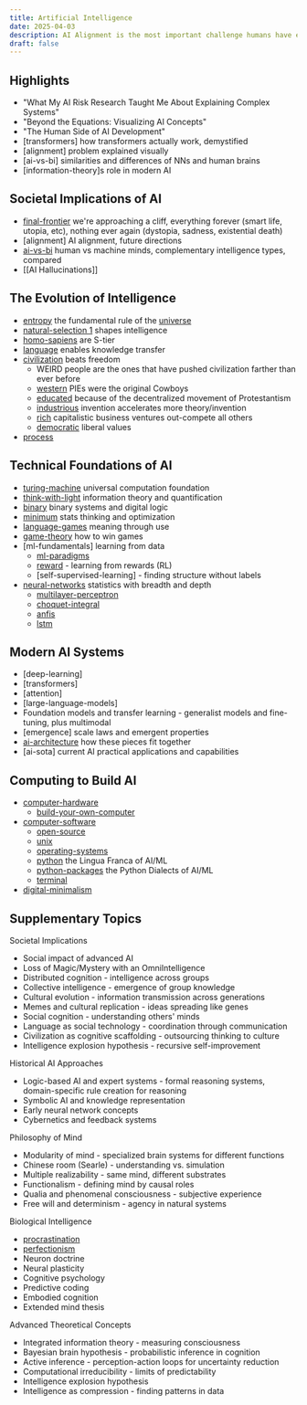 ```yaml
---
title: Artificial Intelligence
date: 2025-04-03
description: AI Alignment is the most important challenge humans have ever faced. Mess it up, and we may lose everything.
draft: false
---
```

## Highlights
- "What My AI Risk Research Taught Me About Explaining Complex Systems"
- "Beyond the Equations: Visualizing AI Concepts"
- "The Human Side of AI Development"
- [transformers] how transformers actually work, demystified
- [alignment] problem explained visually
- [ai-vs-bi] similarities and differences of NNs and human brains
- [information-theory]s role in modern AI

## Societal Implications of AI
- [final-frontier](/final-frontier) we're approaching a cliff, everything forever (smart life, utopia, etc), nothing ever again (dystopia, sadness, existential death)
- [alignment] AI alignment, future directions
- [ai-vs-bi](/ai-vs-bi) human vs machine minds, complementary intelligence types, compared
- [[AI Hallucinations]]

## The Evolution of Intelligence
- [entropy](/entropy) the fundamental rule of the [universe](/universe)
- [natural-selection 1](natural-selection%201.md) shapes intelligence
- [homo-sapiens](/homo-sapiens) are S-tier
- [language](/language) enables knowledge transfer
- [civilization](/civilization) beats freedom
	- WEIRD people are the ones that have pushed civilization farther than ever before
	- [western](/western) PIEs were the original Cowboys
	- [educated](/educated) because of the decentralized movement of Protestantism
	- [industrious](/industrious) invention accelerates more theory/invention
	- [rich](/rich) capitalistic business ventures out-compete all others
	- [democratic](/democratic) liberal values
- [process](/process)

## Technical Foundations of AI
- [turing-machine](/turing-machine) universal computation foundation
- [think-with-light](/information-theory) information theory and quantification
- [binary](/binary) binary systems and digital logic
- [minimum](/minimum) stats thinking and optimization
- [language-games](/language-games) meaning through use
- [game-theory](/game-theory) how to win games
- [ml-fundamentals] learning from data
	- [ml-paradigms](/ml-paradigms)
	- [reward](/reward) - learning from rewards (RL)
	- [self-supervised-learning] - finding structure without labels
- [neural-networks](/neural-networks) statistics with breadth and depth
	- [multilayer-perceptron](/multilayer-perceptron)
	- [choquet-integral](/choquet-integral)
	- [anfis](/anfis)
	- [lstm](/lstm)

## Modern AI Systems
- [deep-learning]
- [transformers]
- [attention]
- [large-language-models]
- Foundation models and transfer learning - generalist models and fine-tuning, plus multimodal
- [emergence] scale laws and emergent properties
- [ai-architecture](/ai-architecture.md) how these pieces fit together
- [ai-sota] current AI practical applications and capabilities

## Computing to Build AI
- [computer-hardware](/computer-hardware)
	- [build-your-own-computer](/build-your-own-computer)
- [computer-software](/computer-software)
	- [open-source](/open-source)
	- [unix](/unix)
	- [operating-systems](/operating-systems)
	- [python](/python) the Lingua Franca of AI/ML
	- [python-packages](/python-packages) the Python Dialects of AI/ML
	- [terminal](/terminal)
- [digital-minimalism](/digital-minimalism)

## Supplementary Topics

Societal Implications
- Social impact of advanced AI
- Loss of Magic/Mystery with an OmniIntelligence
- Distributed cognition - intelligence across groups
- Collective intelligence - emergence of group knowledge
- Cultural evolution - information transmission across generations
- Memes and cultural replication - ideas spreading like genes
- Social cognition - understanding others' minds
- Language as social technology - coordination through communication
- Civilization as cognitive scaffolding - outsourcing thinking to culture
- Intelligence explosion hypothesis - recursive self-improvement

Historical AI Approaches
- Logic-based AI and expert systems - formal reasoning systems, domain-specific rule creation for reasoning
- Symbolic AI and knowledge representation
- Early neural network concepts
- Cybernetics and feedback systems

Philosophy of Mind
- Modularity of mind - specialized brain systems for different functions
- Chinese room (Searle) - understanding vs. simulation
- Multiple realizability - same mind, different substrates
- Functionalism - defining mind by causal roles
- Qualia and phenomenal consciousness - subjective experience
- Free will and determinism - agency in natural systems

Biological Intelligence
- [procrastination](/procrastination)
- [perfectionism](/perfectionism)
- Neuron doctrine
- Neural plasticity
- Cognitive psychology
- Predictive coding
- Embodied cognition
- Extended mind thesis

Advanced Theoretical Concepts
- Integrated information theory - measuring consciousness
- Bayesian brain hypothesis - probabilistic inference in cognition
- Active inference - perception-action loops for uncertainty reduction
- Computational irreducibility - limits of predictability
- Intelligence explosion hypothesis
- Intelligence as compression - finding patterns in data